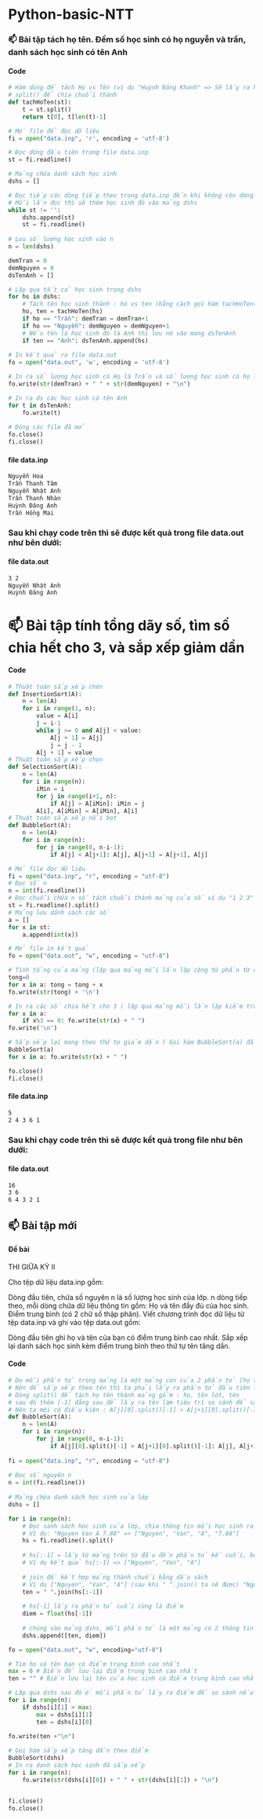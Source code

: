 # Python-basic-NTT

### 📫 Bài tập tách họ tên. Đếm số học sinh có họ nguyễn và trần, danh sách học sinh có tên Anh

#### Code
```python
# Hàm dùng để tách Họ vs Tên (ví dụ "Huỳnh Đăng Khanh" => Sẽ lấy ra họ là Huỳnh, và tên là Khanh)
# split() để chia chuỗi thành 
def tachHoTen(st):
    t = st.split()
    return t[0], t[len(t)-1]

# Mở file để đọc dữ liệu
fi = open("data.inp", 'r', encoding = 'utf-8')

# Đọc dòng đầu tiên trong file data.inp
st = fi.readline()

# Mảng chứa danh sách học sinh 
dshs = []

# Đọc tiếp các dòng tiếp theo trong data.inp đến khi không còn dòng nào nữa thì dừng,
# Mỗi lần đọc thì sẽ thêm học sinh đó vào mảng dshs
while st != '':
    dshs.append(st)
    st = fi.readline()
 
# Lưu số lượng học sinh vào n 
n = len(dshs)

demTran = 0
demNguyen = 0
dsTenAnh = []

# Lặp qua tất cả học sinh trong dshs
for hs in dshs:
    # Tách tên học sinh thành : ho vs ten (bằng cách gọi hàm tachHoTen(st) đã viết ở trên)
    ho, ten = tachHoTen(hs) 
    if ho == "Trần": demTran = demTran+1
    if ho == "Nguyễn": demNguyen = demNguyen+1
    # Nếu tên là học sinh đó là Anh thì lưu nó vào mang dsTenAnh
    if ten == "Anh": dsTenAnh.append(hs)
    
# In kết quả ra file data.out
fo = open("data.out", 'w', encoding = 'utf-8')

# In ra số lượng học sinh có Họ là Trần và số lượng học sinh có họ là Nguyễn
fo.write(str(demTran) + " " + str(demNguyen) + "\n")

# In ra ds các học sinh có tên Anh
for t in dsTenAnh:
    fo.write(t)
    
# Đóng các file đã mở    
fo.close()
fi.close()
```

#### file data.inp
```bash
Nguyễn Hoa
Trần Thanh Tâm
Nguyễn Nhật Anh
Trần Thanh Nhàn
Huỳnh Đăng Anh
Trần Hồng Mai
```
### Sau khi chạy code trên thì sẽ được kết quả trong file data.out như bên dưới:

#### file data.out 
```bash
3 2
Nguyễn Nhật Anh
Huỳnh Đăng Anh
```





# 📫 Bài tập tính tổng dãy số, tìm số chia hết cho 3, và sắp xếp giảm dần 

#### Code
```python
# Thuật toán sắp xếp chèn
def InsertionSort(A):
    n = len(A)
    for i in range(1, n):
        value = A[i]
        j = i-1
        while j >= 0 and A[j] < value:
            A[j + 1] = A[j]
            j = j - 1
        A[j + 1] = value
# Thuật toán sắp xếp chọn
def SelectionSort(A):
    n = len(A)
    for i in range(n):
        iMin = i
        for j in range(i+1, n):
            if A[j] > A[iMin]: iMin = j
        A[i], A[iMin] = A[iMin], A[i]
# Thuật toán sắp xếp nổi bọt
def BubbleSort(A):
    n = len(A)
    for i in range(n):
        for j in range(0, n-i-1):
            if A[j] < A[j+1]: A[j], A[j+1] = A[j+1], A[j]

# Mở file đọc dữ liệu
fi = open("data.inp", "r", encoding = "utf-8")
# Đọc số n
n = int(fi.readline())
# Đọc chuỗi chứa n số tách chuỗi thành mảng của số ví dụ "1 2 3" -> ["1", "2", "3"]
st = fi.readline().split()
# Mảng lưu dánh sách các số 
a = []
for x in st:
    a.append(int(x))

# Mở file in kết quả 
fo = open("data.out", "w", encoding = "utf-8")

# Tính tổng của mảng (lặp qua mảng mỗi lần lặp cộng từ phần từ đó vs biến "tong")
tong=0
for x in a: tong = tong + x
fo.write(str(tong) + '\n')

# In ra các số chia hết cho 3 ( lặp qua mảng mỗi lần lặp kiểm tra xem số đó có chia hết cho 3 không nếu có thì in nó ra)
for x in a:
    if x%3 == 0: fo.write(str(x) + " ")
fo.write('\n')

# Sắp xếp lại mang theo thứ tự giảm dần ( Gọi hàm BubbleSort(a) đã viết ở trên đầu trước đó để sắp xếp, sau đó lặp qua mảng in từng phần tử ra)
BubbleSort(a)
for x in a: fo.write(str(x) + " ")

fo.close()
fi.close()
```

#### file data.inp
```bash
5
2 4 3 6 1
```
### Sau khi chạy code trên thì sẽ được kết quả trong file như bên dưới:

#### file data.out 
```bash
16
3 6 
6 4 3 2 1 
```


## 📫 Bài tập mới
#### Đề bài
THI GIỮA KỲ II

Cho tệp dữ liệu data.inp gồm:

Dòng đầu tiên, chứa số nguyên n là số lượng học sinh của lớp.
n dòng tiếp theo, mỗi dòng chứa dữ liệu thông tin gồm:
Họ và tên đầy đủ của học sinh.
Điểm trung bình (có 2 chữ số thập phân).
Viết chương trình đọc dữ liệu từ tệp data.inp và ghi vào tệp data.out gồm:

Dòng đầu tiên ghi họ và tên của bạn có điểm trung bình cao nhất.
Sắp xếp lại danh sách học sinh kèm điểm trung bình theo thứ tự tên tăng dần.


#### Code
```python
# Do mỗi phần tử trong mảng là một mảng con của 2 phần tử [họ tên, điểm]
# Nên để sắp xếp theo tên thì ta phải lấy ra phần tử đầu tiên là họ tên
# Dùng split() để tách họ tên thành mảng gồm : họ, tên lót, tên
# sau đó thêm [-1] đằng sau để lấy ra tên làm tiêu trí so sánh để sắp xếp
# Nên ta mới có điều kiện : A[j][0].split()[-1] > A[j+1][0].split()[-1]
def BubbleSort(A):
    n = len(A)
    for i in range(n):
        for j in range(0, n-i-1):
            if A[j][0].split()[-1] > A[j+1][0].split()[-1]: A[j], A[j+1] = A[j+1], A[j]
            
fi = open("data.inp", "r", encoding = "utf-8")
 
# Đọc số nguyên n
n = int(fi.readline())
 
# Mảng chứa danh sách học sinh của lớp
dshs = []

for i in range(n):
    # Đọc sanh sách học sinh của lớp, chia thông tin mỗi học sinh ra thành mảng theo khoảng trẳng
    # Ví dụ: "Nguyen Van A 7.88" => ["Nguyen", "Van", "A", "7.88"]
    hs = fi.readline().split()
    
    # hs[:-1] = lấy từ mảng trên từ đầu đến phần tử kế cuối, bỏ phần tử cuối do nó là điểm
    # Ví dụ kết quả hs[:-1] => ["Nguyen", "Van", "A"]
    
    # join để kết hợp mảng thành chuỗi bằng dấu sách
    # Ví dụ ["Nguyen", "Van", "A"] (sau khi " ".join() ta sẽ được) "Nguyen Van A" 
    ten = " ".join(hs[:-1])
    
    # hs[-1] lấy ra phần tử cuối cùng là điểm 
    diem = float(hs[-1])
    
    # chúng vào mảng dshs, mỗi phần tử là một mảng có 2 thông tin tách biệt [tên, điểm] 
    dshs.append([ten, diem])

fo = open("data.out", "w", encoding="utf-8")

# Tìm họ và tên bạn có điểm trung bình cao nhất 
max = 0 # Biến để lưu lại điểm trung bình cao nhất
ten = "" # Biến lưu lại tên của học sinh có điểm trung bình cao nhất

# Lặp qua dshs sau đó ở mỗi phần tử lấy ra điểm để so sánh nếu điểm đó lớn hơn max thì thay max bằng điểm của học sinh đó và gán lại tên
for i in range(n):
    if dshs[i][1] > max:
        max = dshs[i][1]
        ten = dshs[i][0]
        
fo.write(ten +"\n")

# Gọi hàm sắp xếp tăng dần theo điểm 
BubbleSort(dshs)
# In ra danh sách học sinh đã sắp xếp 
for i in range(n):
    fo.write(str(dshs[i][0]) + " " + str(dshs[i][1]) + "\n")


fi.close()
fo.close()
```
